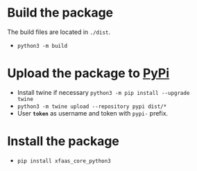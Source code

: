 # Build the package

The build files are located in <code>./dist</code>.

- <code>python3 -m build</code>

# Upload the package to [PyPi](https://test.pypi.org/account/login/?next=%2Fmanage%2Faccount%2F)

- Install twine if necessary <code>python3 -m pip install --upgrade twine</code>
- <code>python3 -m twine upload --repository pypi dist/*</code>
- User <code>__token__</code> as username and token with <code>pypi-</code> prefix.

# Install the package

- <code>pip install xfaas_core_python3</code>